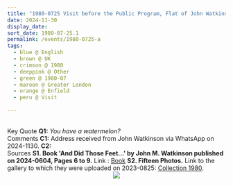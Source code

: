 ```yaml
---
title: "1980-0725 Visit before the Public Program, Flat of John Watkinson, 29, The Ridgeway, Enfield, Greater London, EN2 8BP, UK"
date: 2024-11-30
display_date: 
sort_date: 1980-07-25.1
permalink: /events/1980-0725-a
tags:
  - blue @ English
  - brown @ UK
  - crimson @ 1980
  - deeppink @ Other
  - green @ 1980-07
  - maroon @ Greater London
  - orange @ Enfield
  - peru @ Visit
  
---
```


<br>

<wave-list>
  <list-title color="DarkSeaGreen" width="55">Key Quote</list-title>
  <list-item color="BlanchedAlmond" width="280"><b>Q1:</b> <i>You have a watermelon?</i></list-item>
</wave-list>

<br>

<wave-list>
  <list-title color="DarkSeaGreen" width="55">Comments</list-title>
  <list-item color="BlanchedAlmond" width="280"><b>C1:</b> Address received from John Watkinson via WhatsApp on 2024-1130.</list-item>
  <list-item color="Lavender" width="280"><b>C2:</b> </list-item>
</wave-list>

<br>

<wave-list>
  <list-title color="DarkSeaGreen" width="40">Sources</list-title>
  <list-item color="BlanchedAlmond"  width="280"><b>S1. Book 'And Did Those Feet...' by John M. Watkinson published on 2024-0604, Pages 6 to 9.</b> Link : <a href="https://www.amazon.com/Did-Those-Feet-J-Watkinson-ebook/dp/B0D674N5QV">Book</a></list-item>
    <list-item color="Lavender" width="280"><b>S2. Fifteen Photos.</b> Link to the gallery to which they were uploaded on 2023-0825: <a href="https://eternalmoments.smugmug.com/Collections/John-Watkinson-Collection/1980">Collection 1980</a>.</list-item> 
</wave-list>

<div style="text-align: center"><img src="https://pub-bcc3cbe9b1e94ba1ac28915f7a3900fa.r2.dev/1980-0725_Visit_to_the_Flat_of_John_Watkinson_before_Public_Program_Enfield_(North_London)_UK_06_Detail_(Photo_credit_Dawn_Woodhouse_John_Watkinson_Collection).jpg" /></div>
